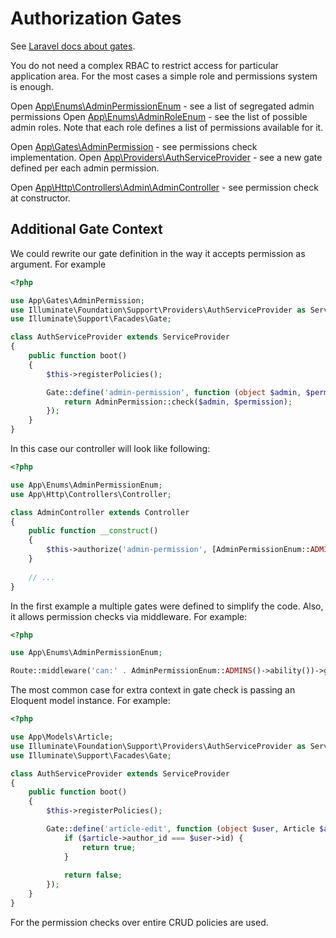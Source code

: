 Authorization Gates
===================

See [Laravel docs about gates](https://laravel.com/docs/authorization#gates).

You do not need a complex RBAC to restrict access for particular application area.
For the most cases a simple role and permissions system is enough.

Open [App\Enums\AdminPermissionEnum](../app/Enums/AdminPermissionEnum.php) - see a list of segregated admin permissions
Open [App\Enums\AdminRoleEnum](../app/Enums/AdminRoleEnum.php) - see the list of possible admin roles.
Note that each role defines a list of permissions available for it.

Open [App\Gates\AdminPermission](../app/Gates/AdminPermission.php) - see permissions check implementation.
Open [App\Providers\AuthServiceProvider](../app/Providers/AuthServiceProvider.php) - see a new gate defined per each admin permission.

Open [App\Http\Controllers\Admin\AdminController](../app/Http/Controllers/Admin/AdminController.php) - see permission check at constructor.


Additional Gate Context
-----------------------

We could rewrite our gate definition in the way it accepts permission as argument. For example

```php
<?php

use App\Gates\AdminPermission;
use Illuminate\Foundation\Support\Providers\AuthServiceProvider as ServiceProvider;
use Illuminate\Support\Facades\Gate;

class AuthServiceProvider extends ServiceProvider
{
    public function boot()
    {
        $this->registerPolicies();

        Gate::define('admin-permission', function (object $admin, $permission) {
            return AdminPermission::check($admin, $permission);
        });
    }
}
```

In this case our controller will look like following:

```php
<?php

use App\Enums\AdminPermissionEnum;
use App\Http\Controllers\Controller;

class AdminController extends Controller
{
    public function __construct()
    {
        $this->authorize('admin-permission', [AdminPermissionEnum::ADMINS]);
    }
    
    // ...
}
```

In the first example a multiple gates were defined to simplify the code. Also, it allows permission checks via middleware.
For example:

```php
<?php

use App\Enums\AdminPermissionEnum;

Route::middleware('can:' . AdminPermissionEnum::ADMINS()->ability())->get('admins', AdminController::class . '@index');
```

The most common case for extra context in gate check is passing an Eloquent model instance. For example:

```php
<?php

use App\Models\Article;
use Illuminate\Foundation\Support\Providers\AuthServiceProvider as ServiceProvider;
use Illuminate\Support\Facades\Gate;

class AuthServiceProvider extends ServiceProvider
{
    public function boot()
    {
        $this->registerPolicies();

        Gate::define('article-edit', function (object $user, Article $article) {
            if ($article->author_id === $user->id) {
                return true;
            }
            
            return false;
        });
    }
}
```

For the permission checks over entire CRUD policies are used.
